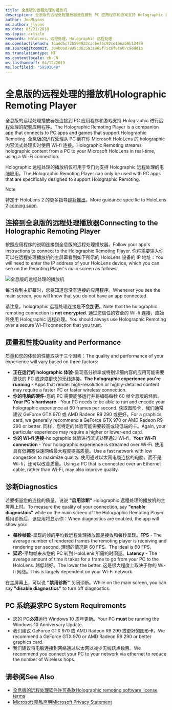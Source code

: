 ```yaml
---
title: 全息版的远程处理的播放机
description: 全息版的远程处理播放器是连接到 PC 应用程序和游戏支持 Holographic 进行远程处理的配套应用程序。 全息版的远程处理从 PC 到在你 Microsoft HoloLens 的 holographic 内容流式处理实时使用 Wi-fi 连接。
author: JonMLyons
ms.author: jlyons
ms.date: 03/21/2018
ms.topic: article
keywords: HoloLens，远程处理，Holographic 远程处理
ms.openlocfilehash: 16add6c72b594822cacbef6c92ce196ab9b13429
ms.sourcegitcommit: 384b0087899cd835a3a965f75c6f6c607c9edd1b
ms.translationtype: MT
ms.contentlocale: zh-CN
ms.lasthandoff: 04/12/2019
ms.locfileid: "59593048"
---
```

# <a name="holographic-remoting-player"></a><span data-ttu-id="4dfdc-105">全息版的远程处理的播放机</span><span class="sxs-lookup"><span data-stu-id="4dfdc-105">Holographic Remoting Player</span></span>

<span data-ttu-id="4dfdc-106">全息版的远程处理播放器是连接到 PC 应用程序和游戏支持 Holographic 进行远程处理的配套应用程序。</span><span class="sxs-lookup"><span data-stu-id="4dfdc-106">The Holographic Remoting Player is a companion app that connects to PC apps and games that support Holographic Remoting.</span></span> <span data-ttu-id="4dfdc-107">全息版的远程处理从 PC 到在你 Microsoft HoloLens 的 holographic 内容流式处理实时使用 Wi-fi 连接。</span><span class="sxs-lookup"><span data-stu-id="4dfdc-107">Holographic Remoting streams holographic content from a PC to your Microsoft HoloLens in real-time, using a Wi-Fi connection.</span></span>

<span data-ttu-id="4dfdc-108">Holographic 远程处理的播放机仅可用于专门为支持 Holographic 远程处理的电脑应用。</span><span class="sxs-lookup"><span data-stu-id="4dfdc-108">The Holographic Remoting Player can only be used with PC apps that are specifically designed to support Holographic Remoting.</span></span>

> [!NOTE]
> <span data-ttu-id="4dfdc-109">特定于 HoloLens 2 的更多指导[即将推出](index.md#news-and-notes)。</span><span class="sxs-lookup"><span data-stu-id="4dfdc-109">More guidance specific to HoloLens 2 [coming soon](index.md#news-and-notes).</span></span>

## <a name="connecting-to-the-holographic-remoting-player"></a><span data-ttu-id="4dfdc-110">连接到全息版的远程处理播放器</span><span class="sxs-lookup"><span data-stu-id="4dfdc-110">Connecting to the Holographic Remoting Player</span></span>

<span data-ttu-id="4dfdc-111">按照应用程序的说明连接到全息版的远程处理播放器。</span><span class="sxs-lookup"><span data-stu-id="4dfdc-111">Follow your app's instructions to connect to the Holographic Remoting Player.</span></span> <span data-ttu-id="4dfdc-112">你将需要输入你可以在远程处理播放机的主屏幕看到如下所示的 HoloLens 设备的 IP 地址：</span><span class="sxs-lookup"><span data-stu-id="4dfdc-112">You will need to enter the IP address of your HoloLens device, which you can see on the Remoting Player's main screen as follows:</span></span>

![全息版的远程处理的播放机](images/holographicremotingplayer.png)

<span data-ttu-id="4dfdc-114">每当看到主屏幕时，您将知道您没有连接的应用程序。</span><span class="sxs-lookup"><span data-stu-id="4dfdc-114">Whenever you see the main screen, you will know that you do not have an app connected.</span></span>

<span data-ttu-id="4dfdc-115">请注意，holographic 远程处理连接是**不会加密**。</span><span class="sxs-lookup"><span data-stu-id="4dfdc-115">Note that the holographic remoting connection is **not encrypted**.</span></span> <span data-ttu-id="4dfdc-116">通过您信任的安全的 Wi-fi 连接，应始终使用 Holographic 远程处理。</span><span class="sxs-lookup"><span data-stu-id="4dfdc-116">You should always use Holographic Remoting over a secure Wi-Fi connection that you trust.</span></span>

## <a name="quality-and-performance"></a><span data-ttu-id="4dfdc-117">质量和性能</span><span class="sxs-lookup"><span data-stu-id="4dfdc-117">Quality and Performance</span></span>

<span data-ttu-id="4dfdc-118">质量和您的体验的性能取决于三个因素：</span><span class="sxs-lookup"><span data-stu-id="4dfdc-118">The quality and performance of your experience will vary based on three factors:</span></span>
* <span data-ttu-id="4dfdc-119">**正在运行的 holographic 体验**-呈现高分辨率或特别详细内容的应用可能需要更快的 PC 或速度更快的无线连接。</span><span class="sxs-lookup"><span data-stu-id="4dfdc-119">**The holographic experience you're running** - Apps that render high-resolution or highly-detailed content may require a faster PC or faster wireless connection.</span></span>
* <span data-ttu-id="4dfdc-120">**你的电脑的硬件**-您的 PC 需要能够运行并将编码每秒 60 帧全息版的经验。</span><span class="sxs-lookup"><span data-stu-id="4dfdc-120">**Your PC's hardware** - Your PC needs to be able to run and encode your holographic experience at 60 frames per second.</span></span> <span data-ttu-id="4dfdc-121">获取图形卡，我们通常建议 GeForce GTX 970 或 AMD Radeon R9 290 或更好。</span><span class="sxs-lookup"><span data-stu-id="4dfdc-121">For a graphics card, we generally recommend a GeForce GTX 970 or AMD Radeon R9 290 or better.</span></span> <span data-ttu-id="4dfdc-122">同样，您特定的体验可能需要较高或较低端的卡。</span><span class="sxs-lookup"><span data-stu-id="4dfdc-122">Again, your particular experience may require a higher or lower-end card.</span></span>
* <span data-ttu-id="4dfdc-123">**你的 Wi-fi 连接**-holographic 体验进行流式处理通过 Wi-fi。</span><span class="sxs-lookup"><span data-stu-id="4dfdc-123">**Your Wi-Fi connection** - Your holographic experience is streamed over Wi-Fi.</span></span> <span data-ttu-id="4dfdc-124">使用具有低拥塞快速网络最大程度提高质量。</span><span class="sxs-lookup"><span data-stu-id="4dfdc-124">Use a fast network with low congestion to maximize quality.</span></span> <span data-ttu-id="4dfdc-125">使用通过以太网电缆连接的电脑，而不是 Wi-fi，还可以改善质量。</span><span class="sxs-lookup"><span data-stu-id="4dfdc-125">Using a PC that is connected over an Ethernet cable, rather than Wi-Fi, may also improve quality.</span></span>

## <a name="diagnostics"></a><span data-ttu-id="4dfdc-126">诊断</span><span class="sxs-lookup"><span data-stu-id="4dfdc-126">Diagnostics</span></span>

<span data-ttu-id="4dfdc-127">若要衡量您的连接的质量，说说 **"启用诊断"** Holographic 远程处理的播放机的主屏幕上时。</span><span class="sxs-lookup"><span data-stu-id="4dfdc-127">To measure the quality of your connection, say **"enable diagnostics"** while on the main screen of the Holographic Remoting Player.</span></span> <span data-ttu-id="4dfdc-128">启用诊断后，该应用将显示你：</span><span class="sxs-lookup"><span data-stu-id="4dfdc-128">When diagnostics are enabled, the app will show you:</span></span>
* <span data-ttu-id="4dfdc-129">**每秒帧数**-呈现的帧的平均数远程处理播放器是接收和每秒呈现。</span><span class="sxs-lookup"><span data-stu-id="4dfdc-129">**FPS** - The average number of rendered frames the remoting player is receiving and rendering per second.</span></span> <span data-ttu-id="4dfdc-130">理想的情况是 60 FPS。</span><span class="sxs-lookup"><span data-stu-id="4dfdc-130">The ideal is 60 FPS.</span></span>
* <span data-ttu-id="4dfdc-131">**延迟**-平均帧来从您的 PC 转到 HoloLens 所需的时间量。</span><span class="sxs-lookup"><span data-stu-id="4dfdc-131">**Latency** - The average amount of time it takes for a frame to go from your PC to the HoloLens.</span></span> <span data-ttu-id="4dfdc-132">越低越好。</span><span class="sxs-lookup"><span data-stu-id="4dfdc-132">The lower the better.</span></span> <span data-ttu-id="4dfdc-133">这是很大程度上取决于你的 Wi-fi 网络。</span><span class="sxs-lookup"><span data-stu-id="4dfdc-133">This is largely dependent on your Wi-Fi network.</span></span>

<span data-ttu-id="4dfdc-134">在主屏幕上，可以说 **"禁用诊断"** 关闭诊断。</span><span class="sxs-lookup"><span data-stu-id="4dfdc-134">While on the main screen, you can say **"disable diagnostics"** to turn off diagnostics.</span></span>

## <a name="pc-system-requirements"></a><span data-ttu-id="4dfdc-135">PC 系统要求</span><span class="sxs-lookup"><span data-stu-id="4dfdc-135">PC System Requirements</span></span>
* <span data-ttu-id="4dfdc-136">您的 PC**必须**运行 Windows 10 周年更新。</span><span class="sxs-lookup"><span data-stu-id="4dfdc-136">Your PC **must** be running the Windows 10 Anniversary Update.</span></span>
* <span data-ttu-id="4dfdc-137">我们建议 GeForce GTX 970 或 AMD Radeon R9 290 或更好的图形卡。</span><span class="sxs-lookup"><span data-stu-id="4dfdc-137">We recommend a GeForce GTX 970 or AMD Radeon R9 290 or better graphics card.</span></span>
* <span data-ttu-id="4dfdc-138">我们建议将电脑连接到网络通过以太网以减少无线跃点数目。</span><span class="sxs-lookup"><span data-stu-id="4dfdc-138">We recommend you connect your PC to your network via ethernet to reduce the number of Wireless hops.</span></span>

## <a name="see-also"></a><span data-ttu-id="4dfdc-139">请参阅</span><span class="sxs-lookup"><span data-stu-id="4dfdc-139">See Also</span></span>
* [<span data-ttu-id="4dfdc-140">全息版的远程处理软件许可条款</span><span class="sxs-lookup"><span data-stu-id="4dfdc-140">Holographic remoting software license terms</span></span>](microsoft-holographic-remoting-software-license-terms.md)
* [<span data-ttu-id="4dfdc-141">Microsoft 隐私声明</span><span class="sxs-lookup"><span data-stu-id="4dfdc-141">Microsoft Privacy Statement</span></span>](https://go.microsoft.com/fwlink/?LinkId=521839)
